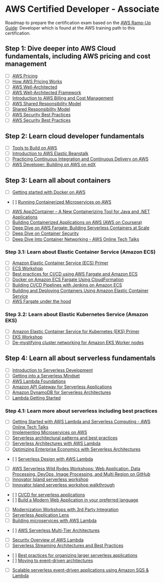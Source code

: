# AWS Certified Developer - Associate

Roadmap to prepare the certification exam based on the [AWS Ramp-Up Guide](https://d1.awsstatic.com/training-and-certification/ramp-up_guides/Ramp-Up_Guide_Developer.pdf): Developer which is found at the AWS training path to this certification.

## Step 1: Dive deeper into AWS Cloud fundamentals, including AWS pricing and cost management

- [ ] [AWS Pricing](https://aws.amazon.com/pricing/)
- [ ] [How AWS Pricing Works](https://d0.awsstatic.com/whitepapers/aws_pricing_overview.pdf)
- [ ] [AWS Well-Architected](https://aws.amazon.com/architecture/well-architected/)
- [ ] [AWS Well-Architected Framework](https://d1.awsstatic.com/whitepapers/architecture/AWS_Well-Architected_Framework.pdf)
- [ ] [Introduction to AWS Billing and Cost Management](https://www.aws.training/Details/Video?id=15875)
- [ ] [AWS Shared Responsibility Model](https://www.aws.training/Details/Video?id=16488)
- [ ] [Shared Responsibility Model](https://aws.amazon.com/compliance/shared-responsibility-model/)
- [ ] [AWS Security Best Practices](https://aws.amazon.com/architecture/security-identity-compliance/)
- [ ] [AWS Security Best Practices](https://aws.amazon.com/blogs/security/tag/best-practices/)

## Step 2: Learn cloud developer fundamentals

- [ ] [Tools to Build on AWS](https://aws.amazon.com/tools/)
- [ ] [Introduction to AWS Elastic Beanstalk](https://www.aws.training/Details/Video?id=15878)
- [ ] [Practicing Continuous Integration and Continuous Delivery on AWS](https://d1.awsstatic.com/whitepapers/DevOps/practicing-continuous-integration-continuous-delivery-on-AWS.pdf)
- [ ] [AWS Developer: Building on AWS on edX](https://www.edx.org/course/aws-developer-building-on-aws-2)

## Step 3: Learn all about containers

- [ ] [Getting started with Docker on AWS](https://www.youtube.com/watch?v=mUzsYt3Bj08)
- [ ] [Running Containerized Microservices on AWS](https://d1.awsstatic.com/whitepapers/DevOps/running-containerized-microservices-on-aws.pdf)
- [ ] [AWS App2Container – A New Containerizing Tool for Java and .NET Applications](https://aws.amazon.com/blogs/aws/aws-app2container-a-new-containerizing-tool-for-java-and-asp-net-applications/)
- [ ] [Building Containerized Applications on AWS (AWS on Coursera)](https://www.coursera.org/learn/containerized-apps-on-aws)
- [ ] [Deep Dive on AWS Fargate: Building Serverless Containers at Scale](https://www.aws.training/Details/Video?id=26855)
- [ ] [Deep Dive on Container Security](https://www.aws.training/Details/Video?id=26841)
- [ ] [Deep Dive Into Container Networking - AWS Online Tech Talks](https://www.youtube.com/watch?v=8E9PMT9sp9M)

### Step 3.1: Learn about Elastic Container Service (Amazon ECS)

- [ ] [Amazon Elastic Container Service (ECS) Primer](https://www.aws.training/Details/eLearning?id=30260)
- [ ] [ECS Workshop](http://ecsworkshop.com/)
- [ ] [Best practices for CI/CD using AWS Fargate and Amazon ECS](https://www.youtube.com/watch?v=7FVK0i9edyg)
- [ ] [Docker on Amazon ECS Fargate Using CloudFormation](https://www.youtube.com/watch?v=Gr2yTSsVSqg)
- [ ] [Building CI/CD Pipelines with Jenkins on Amazon ECS](https://awsdemoworkshops.s3.us-east-2.amazonaws.com/jenkins-on-ecs-workshop/public/en/index.html)
- [ ] [Building and Deploying Containers Using Amazon Elastic Container Service](https://run.qwiklabs.com/focuses/14236?catalog_rank=%7B%22rank%22%3A1%2C%22num_filters%22%3A0%2C%22has_search%22%3Atrue%7D&parent=catalog&search_id=7572446)
- [ ] [AWS Fargate under the hood](https://www.youtube.com/watch?v=Hr-zOaBGyEA)

### Step 3.2: Learn about Elastic Kubernetes Service (Amazon EKS)

- [ ] [Amazon Elastic Container Service for Kubernetes (EKS) Primer](https://www.aws.training/Details/eLearning?id=32894)
- [ ] [EKS Workshop](http://eksworkshop.com/)
- [ ] [De-mystifying cluster networking for Amazon EKS Worker nodes](https://aws.amazon.com/blogs/containers/de-mystifying-cluster-networking-for-amazon-eks-worker-nodes/)

## Step 4: Learn all about serverless fundamentals

- [ ] [Introduction to Serverless Development](https://www.edx.org/course/aws-developer-building-on-aws-2)
- [ ] [Getting into a Serverless Mindset](https://www.aws.training/Details/eLearning?id=27198)
- [ ] [AWS Lambda Foundations](https://www.aws.training/learningobject/wbc?id=27197)
- [ ] [Amazon API Gateway for Serverless Applications](https://www.aws.training/Details/eLearning?id=27199)
- [ ] [Amazon DynamoDB for Serverless Architectures](https://www.aws.training/Details/eLearning?id=27196)
- [ ] [Lambda Getting Started](https://docs.aws.amazon.com/lambda/latest/dg/getting-started.html)

### Step 4.1: Learn more about serverless including best practices

- [ ] [Getting Started with AWS Lambda and Serverless Computing - AWS Online Tech Talks](https://www.youtube.com/watch?v=Y9E-jqbd3eI)
- [ ] [Implementing Microservices on AWS](https://d1.awsstatic.com/whitepapers/microservices-on-aws.pdf)
- [ ] [Serverless architectural patterns and best practices](https://www.youtube.com/watch?v=9IYpGTS7Jy0)
- [ ] [Serverless Architectures with AWS Lambda](https://d1.awsstatic.com/whitepapers/serverless-architectures-with-aws-lambda.pdf)
- [ ] [Optimizing Enterprise Economics with Serverless Architectures](https://d1.awsstatic.com/whitepapers/optimizing-enterprise-economics-serverless-architectures.pdf)
- [ ] [Serverless Design with AWS Lambda](https://run.qwiklabs.com/quests/17)
- [ ] [AWS Serverless Wild Rydes Workshops: Web Application, Data Processing, DevOps, Image Processing, and Multi Region on GitHub](https://github.com/aws-samples/aws-serverless-workshops)
- [ ] [Innovator Island serverless workshop](https://github.com/aws-samples/aws-serverless-workshop-innovator-island/)
- [ ] [Innovator Island serverless workshop walkthrough](https://www.youtube.com/playlist?list=PLJo-rJlep0EAkkjo7w_RmTV3S27tTmXDg)
- [ ] [CI/CD for serverless applications](https://cicd.serverlessworkshops.io/)
- [ ] [Build a Modern Web Application in your preferred language](https://aws.amazon.com/getting-started/hands-on/build-modern-app-fargate-lambda-dynamodb-python/)
- [ ] [Modernization Workshops with 3rd Party Integration](https://awsworkshop.io/)
- [ ] [Serverless Application Lens](https://d1.awsstatic.com/whitepapers/architecture/AWS-Serverless-Applications-Lens.pdf?did=wp_card&trk=wp_card)
- [ ] [Building microservices with AWS Lambda](https://www.youtube.com/watch?v=TOn0xhev0Uk)
- [ ] [AWS Serverless Multi-Tier Architectures](https://d1.awsstatic.com/whitepapers/AWS_Serverless_Multi-Tier_Architectures.pdf?did=wp_card&trk=wp_card)
- [ ] [Security Overview of AWS Lambda](https://docs.aws.amazon.com/whitepapers/latest/security-overview-aws-lambda/welcome.html?did=wp_card&trk=wp_card)
- [ ] [Serverless Streaming Architectures and Best Practices](https://d1.awsstatic.com/serverless/Whitepaper/Stream%20Processing%20Whitepaper.pdf)
- [ ] [Best practices for organizing larger serverless applications](https://aws.amazon.com/es/blogs/compute/best-practices-for-organizing-larger-serverless-applications/)
- [ ] [Moving to event-driven architectures](https://www.youtube.com/watch?v=h46IquqjF3E&feature=youtu.be)
- [ ] [Scalable serverless event-driven applications using Amazon SQS & Lambda](https://www.youtube.com/watch?v=2rikdPIFc_Q)
